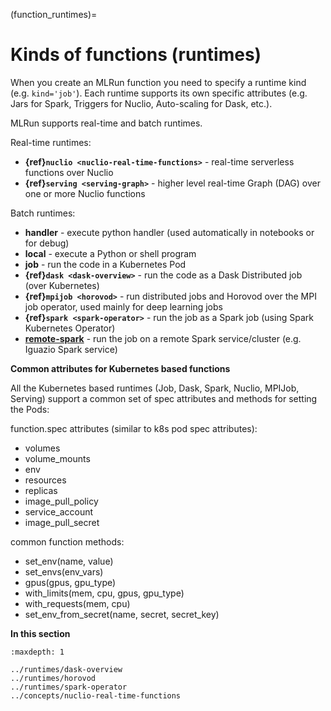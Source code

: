 (function_runtimes)=
# Kinds of functions (runtimes)

When you create an MLRun function you need to specify a runtime kind (e.g. `kind='job'`). Each runtime supports 
its own specific attributes (e.g. Jars for Spark, Triggers for Nuclio, Auto-scaling for Dask, etc.).

MLRun supports real-time and batch runtimes.

Real-time runtimes:
* **{ref}`nuclio <nuclio-real-time-functions>`** - real-time serverless functions over Nuclio
* **{ref}`serving <serving-graph>`** - higher level real-time Graph (DAG) over one or more Nuclio functions

Batch runtimes:
* **handler** - execute python handler (used automatically in notebooks or for debug)
* **local** - execute a Python or shell program 
* **job** - run the code in a Kubernetes Pod
* **{ref}`dask <dask-overview>`** - run the code as a Dask Distributed job (over Kubernetes)
* **{ref}`mpijob <horovod>`** - run distributed jobs and Horovod over the MPI job operator, used mainly for deep learning jobs 
* **{ref}`spark <spark-operator>`** - run the job as a Spark job (using Spark Kubernetes Operator)
* **[remote-spark](../feature-store/using-spark-engine.html#remote-spark-ingestion-example)** - run the job on a remote Spark service/cluster (e.g. Iguazio Spark service)

**Common attributes for Kubernetes based functions** 

All the Kubernetes based runtimes (Job, Dask, Spark, Nuclio, MPIJob, Serving) support a common 
set of spec attributes and methods for setting the Pods:

function.spec attributes (similar to k8s pod spec attributes):
* volumes
* volume_mounts
* env
* resources
* replicas
* image_pull_policy
* service_account
* image_pull_secret

common function methods:
* set_env(name, value)
* set_envs(env_vars)
* gpus(gpus, gpu_type)
* with_limits(mem, cpu, gpus, gpu_type)
* with_requests(mem, cpu)
* set_env_from_secret(name, secret, secret_key)

**In this section**
```{toctree}
:maxdepth: 1

../runtimes/dask-overview
../runtimes/horovod
../runtimes/spark-operator
../concepts/nuclio-real-time-functions
```
